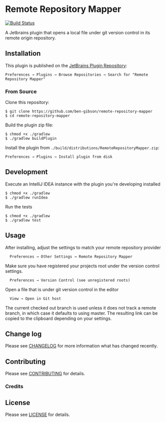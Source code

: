 # Remote Repository Mapper

[![Build Status](https://travis-ci.org/ben-gibson/remote-repository-mapper.svg?branch=master)](https://travis-ci.org/ben-gibson/remote-repository-mapper)

A Jetbrains plugin that opens a local file under git version control in its remote origin repository.

Installation
-------------------------------------------------------------------------------

This plugin is published on the
[JetBrains Plugin Repository](https://plugins.jetbrains.com/plugin/8183):

    Preferences → Plugins → Browse Repositories → Search for "Remote Repository Mapper"

### From Source

Clone this repository:

    $ git clone https://github.com/ben-gibson/remote-repository-mapper
    $ cd remote-repository-mapper

Build the plugin zip file:

    $ chmod +x ./gradlew
    $ ./gradlew buildPlugin

Install the plugin from `./build/distributions/RemoteRepositoryMapper.zip`:

    Preferences → Plugins → Install plugin from disk


Development
-------------------------------------------------------------------------------

Execute an IntelliJ IDEA instance with the plugin you're developing installed

    $ chmod +x ./gradlew
    $ ./gradlew runIdea
    
Run the tests

    $ chmod +x ./gradlew
    $ ./gradlew test

Usage
-------------------------------------------------------------------------------

After installing, adjust the settings to match your remote repository provider

      Preferences → Other Settings → Remote Repository Mapper
      
Make sure you have registered your projects root under the version control settings.

      Preferences → Version Control (see unregistered roots)

Open a file that is under git version control in the editor

      View → Open in Git host

The current checked out branch is used unless it does not track a remote branch, in which case it defaults to using master.
The resulting link can be copied to the clipboard depending on your settings.

Change log
-------------------------------------------------------------------------------

Please see [CHANGELOG](CHANGELOG.md) for more information what has changed recently.

Contributing
-------------------------------------------------------------------------------

Please see [CONTRIBUTING](CONTRIBUTING.md) for details.

### Credits

License
-------------------------------------------------------------------------------

Please see [LICENSE](LICENSE) for details.